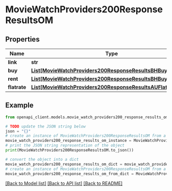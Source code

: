 # MovieWatchProviders200ResponseResultsOM


## Properties

Name | Type | Description | Notes
------------ | ------------- | ------------- | -------------
**link** | **str** |  | [optional] 
**buy** | [**List[MovieWatchProviders200ResponseResultsBHBuyInner]**](MovieWatchProviders200ResponseResultsBHBuyInner.md) |  | [optional] 
**rent** | [**List[MovieWatchProviders200ResponseResultsBHBuyInner]**](MovieWatchProviders200ResponseResultsBHBuyInner.md) |  | [optional] 
**flatrate** | [**List[MovieWatchProviders200ResponseResultsAUFlatrateInner]**](MovieWatchProviders200ResponseResultsAUFlatrateInner.md) |  | [optional] 

## Example

```python
from openapi_client.models.movie_watch_providers200_response_results_om import MovieWatchProviders200ResponseResultsOM

# TODO update the JSON string below
json = "{}"
# create an instance of MovieWatchProviders200ResponseResultsOM from a JSON string
movie_watch_providers200_response_results_om_instance = MovieWatchProviders200ResponseResultsOM.from_json(json)
# print the JSON string representation of the object
print(MovieWatchProviders200ResponseResultsOM.to_json())

# convert the object into a dict
movie_watch_providers200_response_results_om_dict = movie_watch_providers200_response_results_om_instance.to_dict()
# create an instance of MovieWatchProviders200ResponseResultsOM from a dict
movie_watch_providers200_response_results_om_from_dict = MovieWatchProviders200ResponseResultsOM.from_dict(movie_watch_providers200_response_results_om_dict)
```
[[Back to Model list]](../README.md#documentation-for-models) [[Back to API list]](../README.md#documentation-for-api-endpoints) [[Back to README]](../README.md)


